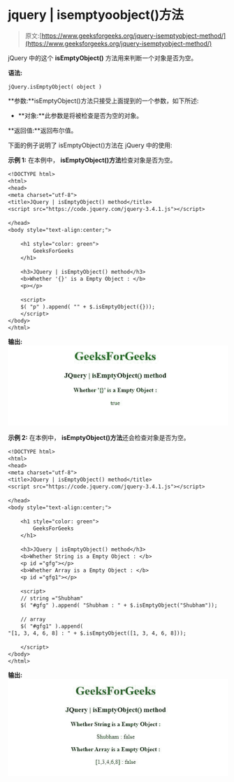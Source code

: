 # jquery | isemptyoobject()方法

> 原文:[https://www.geeksforgeeks.org/jquery-isemptyobject-method/](https://www.geeksforgeeks.org/jquery-isemptyobject-method/)

jQuery 中的这个 **isEmptyObject()** 方法用来判断一个对象是否为空。

**语法:**

```
jQuery.isEmptyObject( object )

```

**参数:**isEmptyObject()方法只接受上面提到的一个参数，如下所述:

*   **对象:**此参数是将被检查是否为空的对象。

**返回值:**返回布尔值。

下面的例子说明了 isEmptyObject()方法在 jQuery 中的使用:

**示例 1:** 在本例中， **isEmptyObject()方法**检查对象是否为空。

```
<!DOCTYPE html>
<html>
<head>
<meta charset="utf-8">
<title>JQuery | isEmptyObject() method</title> 
<script src="https://code.jquery.com/jquery-3.4.1.js"></script>

</head>
<body style="text-align:center;"> 

    <h1 style="color: green"> 
        GeeksForGeeks 
    </h1> 

    <h3>JQuery | isEmptyObject() method</h3>
    <b>Whether '{}' is a Empty Object : </b>
    <p></p>

    <script>
    $( "p" ).append( "" + $.isEmptyObject({}));
    </script>
</body>
</html>                                                                        
```

**输出:**
![](img/8ca77b34ca48fd3129111311f84d24d0.png)

**示例 2:** 在本例中， **isEmptyObject()方法**还会检查对象是否为空。

```
<!DOCTYPE html>
<html>
<head>
<meta charset="utf-8">
<title>JQuery | isEmptyObject() method</title> 
<script src="https://code.jquery.com/jquery-3.4.1.js"></script>

</head>
<body style="text-align:center;"> 

    <h1 style="color: green"> 
        GeeksForGeeks 
    </h1> 

    <h3>JQuery | isEmptyObject() method</h3>
    <b>Whether String is a Empty Object : </b>
    <p id ="gfg"></p>
    <b>Whether Array is a Empty Object : </b>
    <p id ="gfg1"></p>

    <script>
    // string ="Shubham"
    $( "#gfg" ).append( "Shubham : " + $.isEmptyObject("Shubham"));

    // array
    $( "#gfg1" ).append( 
"[1, 3, 4, 6, 8] : " + $.isEmptyObject([1, 3, 4, 6, 8]));

    </script>
</body>
</html>                                                                                                                    
```

**输出:**
![](img/d0d09bcefde35bd370ecfd416b8783c3.png)